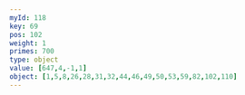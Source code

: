```yaml
---
myId: 118
key: 69
pos: 102
weight: 1
primes: 700
type: object
value: [647,4,-1,1]
object: [1,5,8,26,28,31,32,44,46,49,50,53,59,82,102,110]
---
```

